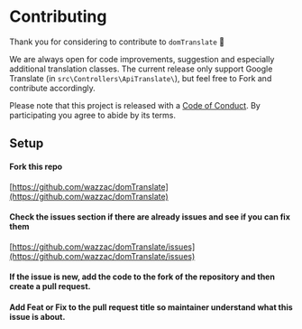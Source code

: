# Contributing

Thank you for considering to contribute to `domTranslate` 💖

We are always open for code improvements, suggestion and especially additional translation classes. The current release only support Google Translate (in `src\Controllers\ApiTranslate\`), but feel free to Fork and contribute accordingly.

Please note that this project is released with a [Code of Conduct](https://github.com/wazzac/domTranslate/blob/main/CODE_OF_CONDUCT.md). By participating you agree to abide by its terms.

## Setup

#### Fork this repo

[https://github.com/wazzac/domTranslate](https://github.com/wazzac/domTranslate)

#### Check the issues section if there are already issues and see if you can fix them


[https://github.com/wazzac/domTranslate/issues](https://github.com/wazzac/domTranslate/issues)

#### If the issue is new, add the code to the fork of the repository and then create a pull request.

#### Add Feat or Fix to the pull request title so maintainer understand what this issue is about.
